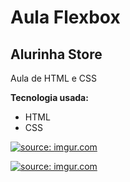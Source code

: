 <h1>
Aula Flexbox
</h1>
<h2>
Alurinha Store
</h2>

Aula de HTML e CSS

**Tecnologia usada:**
* HTML
* CSS

<a href="https://imgur.com/YUO3HyT"><img src="https://i.imgur.com/YUO3HyT.png" title="source: imgur.com" /></a>

<a href="https://imgur.com/NkKDA2n"><img src="https://i.imgur.com/NkKDA2n.png" title="source: imgur.com" /></a>
